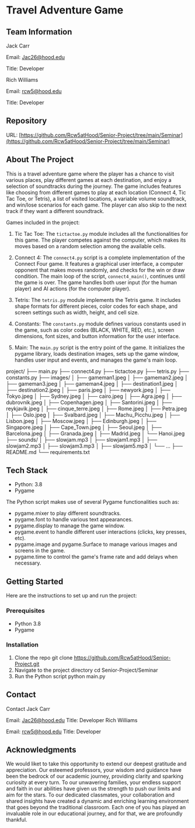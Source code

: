 # Travel Adventure Game

## Team Information
Jack Carr

Email: Jac26@hood.edu

Title: Developer

Rich Williams

Email: rcw5@hood.edu

Title: Developer

## Repository
URL: [https://github.com/Rcw5atHood/Senior-Project/tree/main/Seminar](https://github.com/Rcw5atHood/Senior-Project/tree/main/Seminar)

## About The Project
This is a travel adventure game where the player has a chance to visit various places, play different games at each destination, and enjoy a selection of soundtracks during the journey. The game includes features like choosing from different games to play at each location (Connect 4, Tic Tac Toe, or Tetris), a list of visited locations, a variable volume soundtrack, and win/lose scenarios for each game. The player can also skip to the next track if they want a different soundtrack.

Games included in the project:
1. Tic Tac Toe: The `tictactoe.py` module includes all the functionalities for this game. The player competes against the computer, which makes its moves based on a random selection among the available cells.

2. Connect 4: The `connect4.py` script is a complete implementation of the Connect Four game. It features a graphical user interface, a computer opponent that makes moves randomly, and checks for the win or draw condition. The main loop of the script, `connect4_main()`, continues until the game is over. The game handles both user input (for the human player) and AI actions (for the computer player).

3. Tetris: The `tetris.py` module implements the Tetris game. It includes shape formats for different pieces, color codes for each shape, and screen settings such as width, height, and cell size.

4. Constants: The `constants.py` module defines various constants used in the game, such as color codes (BLACK, WHITE, RED, etc.), screen dimensions, font sizes, and button information for the user interface.

5. Main: The `main.py` script is the entry point of the game. It initializes the pygame library, loads destination images, sets up the game window, handles user input and events, and manages the game's main loop.

project/
├── main.py
├── connect4.py
├── tictactoe.py
├── tetris.py
├── constants.py
├── images/
│   ├── gameman1.jpeg
│   ├── gameman2.jpeg
│   ├── gameman3.jpeg
│   ├── gameman4.jpeg
│   ├── destination1.jpeg
│   ├── destination2.jpeg
│   ├── paris.jpeg
│   ├── newyork.jpeg
│   ├── Tokyo.jpeg
│   ├── Sydney.jpeg
│   ├── cairo.jpeg
│   ├── Agra.jpeg
│   ├── dubrovnik.jpeg
│   ├── Copenhagen.jpeg
│   ├── Santorini.jpeg
│   ├── reykjavik.jpeg
│   ├── cinque_terre.jpeg
│   ├── Rome.jpeg
│   ├── Petra.jpeg
│   ├── Oslo.jpeg
│   ├── Svalbard.jpeg
│   ├── Machu_Picchu.jpeg
│   ├── Lisbon.jpeg
│   ├── Moscow.jpeg
│   ├── Edinburgh.jpeg
│   ├── Singapore.jpeg
│   ├── Cape_Town.jpeg
│   ├── Seoul.jpeg
│   ├── Barcelona.jpeg
│   ├── Granada.jpeg
│   ├── Madrid.jpeg
│   └── Hanoi.jpeg
├── sounds/
│   ├── slowjam.mp3
│   ├── slowjam1.mp3
│   ├── slowjam2.mp3
│   ├── slowjam3.mp3
│   ├── slowjam5.mp3
│   └── ...
├── README.md
└── requirements.txt




## Tech Stack
- Python: 3.8
- Pygame

The Python script makes use of several Pygame functionalities such as:
- pygame.mixer to play different soundtracks.
- pygame.font to handle various text appearances.
- pygame.display to manage the game window.
- pygame.event to handle different user interactions (clicks, key presses, etc).
- pygame.image and pygame.Surface to manage various images and screens in the game.
- pygame.time to control the game's frame rate and add delays when necessary.

## Getting Started
Here are the instructions to set up and run the project:

### Prerequisites
- Python 3.8
- Pygame

### Installation
1. Clone the repo
git clone https://github.com/Rcw5atHood/Senior-Project.git
2. Navigate to the project directory
cd Senior-Project/Seminar
3. Run the Python script
python main.py

## Contact

Contact
Jack Carr

Email: Jac26@hood.edu
Title: Developer
Rich Williams

Email: rcw5@hood.edu
Title: Developer

## Acknowledgments
We would liket to take this opportunity to extend our deepest gratitude and appreciation.  Our esteemed professors, your wisdom and guidance have been the bedrock of our academic journey, providing clarity and sparking curiosity at every turn. To our unwavering families, your endless support and faith in our abilities have given us the strength to push our limits and aim for the stars. To our dedicated classmates, your collaboration and shared insights have created a dynamic and enriching learning environment that goes beyond the traditional classroom. Each one of you has played an invaluable role in our educational journey, and for that, we are profoundly thankful.

